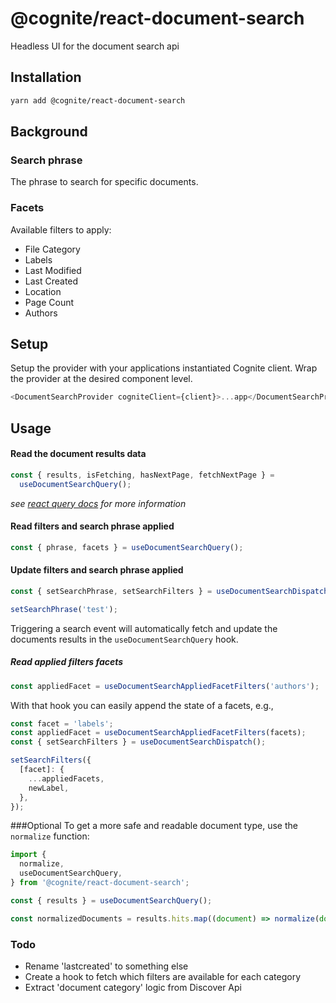 # @cognite/react-document-search

Headless UI for the document search api

## Installation

```sh
yarn add @cognite/react-document-search
```

## Background

### Search phrase

The phrase to search for specific documents.

### Facets

Available filters to apply:

- File Category
- Labels
- Last Modified
- Last Created
- Location
- Page Count
- Authors

## Setup

Setup the provider with your applications instantiated Cognite client. Wrap the provider at the desired component level.

```javascript
<DocumentSearchProvider cogniteClient={client}>...app</DocumentSearchProvider>
```

## Usage

#### Read the document results data

```javascript
const { results, isFetching, hasNextPage, fetchNextPage } =
  useDocumentSearchQuery();
```

_see [react query docs](https://tanstack.com/query/v4/docs/reference/useInfiniteQuery) for more information_

#### Read filters and search phrase applied

```javascript
const { phrase, facets } = useDocumentSearchQuery();
```

#### Update filters and search phrase applied

```javascript
const { setSearchPhrase, setSearchFilters } = useDocumentSearchDispatch();

setSearchPhrase('test');
```

Triggering a search event will automatically fetch and update the
documents results in the `useDocumentSearchQuery` hook.

##### Read applied filters facets

```javascript
const appliedFacet = useDocumentSearchAppliedFacetFilters('authors');
```

With that hook you can easily append the state of a facets, e.g.,

```javascript
const facet = 'labels';
const appliedFacet = useDocumentSearchAppliedFacetFilters(facets);
const { setSearchFilters } = useDocumentSearchDispatch();

setSearchFilters({
  [facet]: {
    ...appliedFacets,
    newLabel,
  },
});
```

###Optional
To get a more safe and readable document type, use the `normalize` function:

```javascript
import {
  normalize,
  useDocumentSearchQuery,
} from '@cognite/react-document-search';

const { results } = useDocumentSearchQuery();

const normalizedDocuments = results.hits.map((document) => normalize(document));
```

### Todo

- Rename 'lastcreated' to something else
- Create a hook to fetch which filters are available for each category
- Extract 'document category' logic from Discover Api
